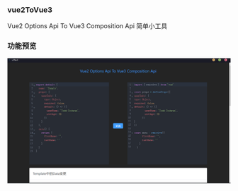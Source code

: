 ### vue2ToVue3

Vue2 Options Api To Vue3 Composition Api 简单小工具


### 功能预览

![](./src/assets/images/readme/1.png)